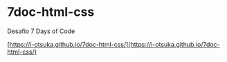 # 7doc-html-css
 Desafio 7 Days of Code

 [https://i-otsuka.github.io/7doc-html-css/](https://i-otsuka.github.io/7doc-html-css/)
